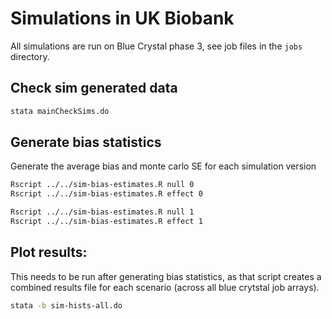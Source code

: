 
# Simulations in UK Biobank


All simulations are run on Blue Crystal phase 3, see job files in the `jobs` directory.


## Check sim generated data

```bash
stata mainCheckSims.do
```





## Generate bias statistics


Generate the average bias and monte carlo SE for each simulation version

```bash
Rscript ../../sim-bias-estimates.R null 0
Rscript ../../sim-bias-estimates.R effect 0
```

```bash
Rscript ../../sim-bias-estimates.R null 1
Rscript ../../sim-bias-estimates.R effect 1
```


## Plot results:

This needs to be run after generating bias statistics, as that script creates a combined results file for each scenario
(across all blue crytstal job arrays).

```bash
stata -b sim-hists-all.do
```

